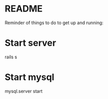 # README

Reminder of things to do to get up and running:

# Start server

rails s

# Start mysql

mysql.server start
